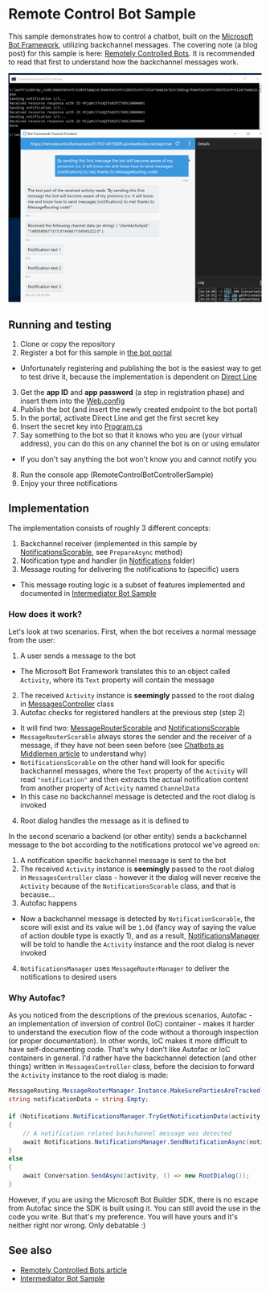 # Remote Control Bot Sample #

This sample demonstrates how to control a chatbot, built on the
[Microsoft Bot Framework](https://dev.botframework.com/), utilizing backchannel
messages. The covering note (a blog post) for this sample is here:
[Remotely Controlled Bots](http://tomipaananen.azurewebsites.net/?p=2231).
It is recommended to read that first to understand how the backchannel messages
work.

![Sample in action](Documentation/Screenshot.png?raw=true)

## Running and testing ##

1. Clone or copy the repository
2. Register a bot for this sample in [the bot portal](https://dev.botframework.com/)
 * Unfortunately registering and publishing the bot is the easiest way to get
   to test drive it, because the implementation is dependent on
   [Direct Line](https://docs.botframework.com/en-us/restapi/directline3/)
3. Get the **app ID** and **app password** (a step in registration phase) and
   insert them into the [Web.config](RemoteControlBotSample/Web.config)
4. Publish the bot (and insert the newly created endpoint to the bot portal)
5. In the portal, activate Direct Line and get the first secret key
6. Insert the secret key into [Program.cs](RemoteControlBotControllerSample/Program.cs)
7. Say something to the bot so that it knows who you are (your virtual address),
   you can do this on any channel the bot is on or using emulator
 * If you don't say anything the bot won't know you and cannot notify you
8. Run the console app (RemoteControlBotControllerSample)
9. Enjoy your three notifications

## Implementation ##

The implementation consists of roughly 3 different concepts:

1. Backchannel receiver (implemented in this sample by
   [NotificationsScorable](RemoteControlBotSample/Notifications/NotificationsScorable.cs),
   see `PrepareAsync` method)
2. Notification type and handler (in [Notifications](RemoteControlBotSample/Notifications) folder)
3. Message routing for delivering the notifications to (specific) users
 * This message routing logic is a subset of features implemented and documented
   in [Intermediator Bot Sample](https://github.com/tompaana/intermediator-bot-sample)

### How does it work? ###

Let's look at two scenarios. First, when the bot receives a normal message from
the user:

1. A user sends a message to the bot
 * The Microsoft Bot Framework translates this to an object called `Activity`,
   where its `Text` property will contain the message
2. The received `Activity` instance  is **seemingly** passed to the root dialog in
   [MessagesController](RemoteControlBotSample/Controllers/MessagesController.cs)
   class
3. Autofac checks for registered handlers at the previous step (step 2)
 * It will find two: [MessageRouterScorable](RemoteControlBotSample/MessageRouting/MessageRouterScorable.cs)
   and [NotificationsScorable](RemoteControlBotSample/Notifications/NotificationsScorable.cs)
 * `MessageRouterScorable` always stores the sender and the receiver of a
   message, if they have not been seen before (see
   [Chatbots as Middlemen article](http://tomipaananen.azurewebsites.net/?p=1851)
   to understand why)
 * `NotificationsScorable` on the other hand will look for specific backchannel
   messages, where the `Text` property of the `Activity` will read
   `"notification"` and then extracts the actual notification content from
   another property of `Activity` named `ChannelData`
 * In this case no backchannel message is detected and the root dialog is
   invoked
4. Root dialog handles the message as it is defined to

In the second scenario a backend (or other entity) sends a backchannel message
to the bot according to the notifications protocol we've agreed on:

1. A notification specific backchannel message is sent to the bot
2. The received `Activity` instance  is **seemingly** passed to the root dialog
   in `MessagesController` class - however it the dialog will never receive the
   `Activity` because of the `NotificationsScorable` class, and that is because...
3. Autofac happens
 * Now a backchannel message is detected by `NotificationScorable`, the score
   will exist and its value will be `1.0d` (fancy way of saying the value of action
   double type is exactly 1), and as a result,
   [NotificationsManager](RemoteControlBotSample/Notifications/NotificationsManager.cs)
   will be told to handle the `Activity` instance and the root dialog is never
   invoked
4. `NotificationsManager` uses `MessageRouterManager` to deliver the
   notifications to desired users

### Why Autofac? ###

As you noticed from the descriptions of the previous scenarios, Autofac -
an implementation of inversion of control (IoC) container - makes it harder to
understand the execution flow of the code without a thorough inspection (or
proper documentation). In other words, IoC makes it more difficult to have
self-documenting code. That's why I don't like Autofac or IoC containers in
general. I'd rather have the backchannel detection (and other things) written in
`MessagesController` class, before the decision to forward the `Activity`
instance to the root dialog is made:

```cs
MessageRouting.MessageRouterManager.Instance.MakeSurePartiesAreTracked(activity);
string notificationData = string.Empty;

if (Notifications.NotificationsManager.TryGetNotificationData(activity, out notificationData))
{
    // A notification related backchannel message was detected
    await Notifications.NotificationsManager.SendNotificationAsync(notificationData);
}
else
{
    await Conversation.SendAsync(activity, () => new RootDialog());
}
```

However, if you are using the Microsoft Bot Builder SDK, there is no escape from
Autofac since the SDK is built using it. You can still avoid the use in the code
you write. But that's my preference. You will have yours and it's neither right
nor wrong. Only debatable :)

## See also ##

* [Remotely Controlled Bots article](http://tomipaananen.azurewebsites.net/?p=2231)
* [Intermediator Bot Sample](https://github.com/tompaana/intermediator-bot-sample)
